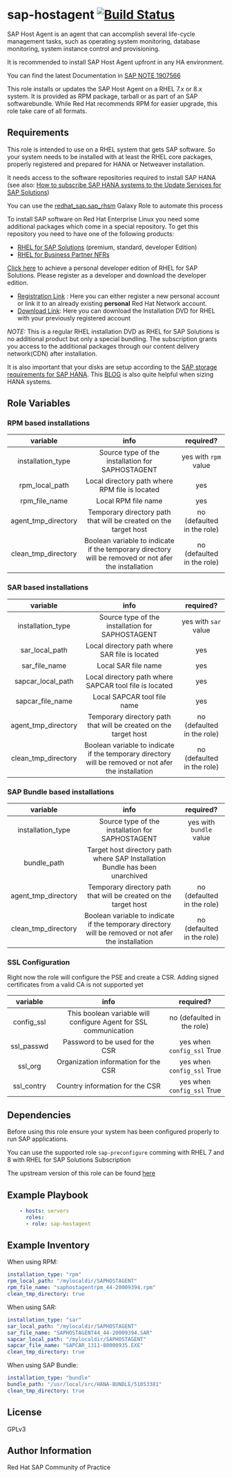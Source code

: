 # sap-hostagent [![Build Status](https://travis-ci.com/redhat-sap/sap-hostagent.svg?branch=master)](https://travis-ci.com/redhat-sap/sap-hostagent)

SAP Host Agent is an agent that can accomplish several life-cycle management tasks, such as operating system monitoring, database monitoring, system instance control and provisioning.

It is recommended to install SAP Host Agent upfront in any HA environment.

You can find the latest Documentation in [SAP NOTE 1907566](https://launchpad.support.sap.com/#/notes/1907566)

This role installs or updates the SAP Host Agent on a RHEL 7.x or 8.x system. It is provided as RPM package, tarball or as part of an SAP softwarebundle.
While Red Hat recommends RPM for easier upgrade, this role take care of all formats.

## Requirements

This role is intended to use on a RHEL system that gets SAP software.
So your system needs to be installed with at least the RHEL core packages, properly registered and prepared for HANA or Netweaver installation.

It needs access to the software repositories required to install SAP HANA (see also: [How to subscribe SAP HANA systems to the Update Services for SAP Solutions](https://access.redhat.com/solutions/3075991))

You can use the [redhat_sap.sap_rhsm](https://galaxy.ansible.com/redhat_sap/sap_rhsm) Galaxy Role to automate this process

To install SAP software on Red Hat Enterprise Linux you need some additional packages which come in a special repository. To get this repository you need to have one
of the following products:

- [RHEL for SAP Solutions](https://access.redhat.com/solutions/3082481) (premium, standard, developer Edition)
- [RHEL for Business Partner NFRs](https://partnercenter.redhat.com/NFRPageLayout)

[Click here](https://developers.redhat.com/products/sap/download/) to achieve a personal developer edition of RHEL for SAP Solutions. Please register as a developer and download the developer edition.

- [Registration Link](http://developers.redhat.com/register) :
  Here you can either register a new personal account or link it to an already existing **personal** Red Hat Network account.
- [Download Link](https://access.redhat.com/downloads/):
  Here you can download the Installation DVD for RHEL with your previously registered account

*NOTE:* This is a regular RHEL installation DVD as RHEL for SAP Solutions is no additional
 product but only a special bundling. The subscription grants you access to the additional
 packages through our content delivery network(CDN) after installation.

It is also important that your disks are setup according to the [SAP storage requirements for SAP HANA](https://www.sap.com/documents/2015/03/74cdb554-5a7c-0010-82c7-eda71af511fa.html). This [BLOG](https://blogs.sap.com/2017/03/07/the-ultimate-guide-to-effective-sizing-of-sap-hana/) is also quite helpful when sizing HANA systems.

## Role Variables

### RPM based installations

| variable | info | required? |
|:--------:|:----:|:---------:|
|installation_type|Source type of the installation for SAPHOSTAGENT|yes with `rpm` value|
|rpm_local_path|Local directory path where RPM file is located|yes|
|rpm_file_name|Local RPM file name|yes|
|agent_tmp_directory|Temporary directory path that will be created on the target host|no (defaulted in the role)|
|clean_tmp_directory|Boolean variable to indicate if the temporary directory will be removed or not afer the installation| no (defaulted in the role)|

### SAR based installations

| variable | info | required? |
|:--------:|:----:|:---------:|
|installation_type|Source type of the installation for SAPHOSTAGENT|yes with `sar` value|
|sar_local_path|Local directory path where SAR file is located|yes|
|sar_file_name|Local SAR file name|yes|
|sapcar_local_path|Local directory path where SAPCAR tool file is located|yes|
|sapcar_file_name|Local SAPCAR tool file name|yes|
|agent_tmp_directory|Temporary directory path that will be created on the target host|no (defaulted in the role)|
|clean_tmp_directory|Boolean variable to indicate if the temporary directory will be removed or not afer the installation| no (defaulted in the role)|

### SAP Bundle based installations

| variable | info | required? |
|:--------:|:----:|:---------:|
|installation_type|Source type of the installation for SAPHOSTAGENT|yes with `bundle` value|
|bundle_path|Target host directory path where SAP Installation Bundle has been unarchived|
|agent_tmp_directory|Temporary directory path that will be created on the target host|no (defaulted in the role)|
|clean_tmp_directory|Boolean variable to indicate if the temporary directory will be removed or not afer the installation| no (defaulted in the role)|

### SSL Configuration

Right now the role will configure the PSE and create a CSR. Adding signed certificates from a valid CA is not supported yet

| variable | info | required? |
|:--------:|:----:|:---------:|
|config_ssl|This boolean variable will configure Agent for SSL communication|no (defaulted in the role)|
|ssl_passwd|Password to be used for the CSR|yes when `config_ssl` True|
|ssl_org|Organization information for the CSR|yes when `config_ssl` True|
|ssl_contry|Country information for the CSR|yes when `config_ssl` True|

## Dependencies

Before using this role ensure your system has been configured properly to run SAP applications.

You can use the supported role `sap-preconfigure` comming with RHEL 7 and 8 with RHEL for SAP Solutions Subscription

The upstream version of this role can be found [here](https://github.com/linux-system-roles/sap-preconfigure)

## Example Playbook

```yaml
    - hosts: servers
      roles:
      - role: sap-hostagent
```

## Example Inventory

When using RPM:

```yaml
installation_type: "rpm"
rpm_local_path: "/mylocaldir/SAPHOSTAGENT"
rpm_file_name: "saphostagentrpm_44-20009394.rpm"
clean_tmp_directory: true
```

When using SAR:

```yaml
installation_type: "sar"
sar_local_path: "/mylocaldir/SAPHOSTAGENT"
sar_file_name: "SAPHOSTAGENT44_44-20009394.SAR"
sapcar_local_path: "/mylocaldir/SAPHOSTAGENT"
sapcar_file_name: "SAPCAR_1311-80000935.EXE"
clean_tmp_directory: true
```

When using SAP Bundle:

```yaml
installation_type: "bundle"
bundle_path: "/usr/local/src/HANA-BUNDLE/51053381"
clean_tmp_directory: true
```

## License

GPLv3

## Author Information

Red Hat SAP Community of Practice
